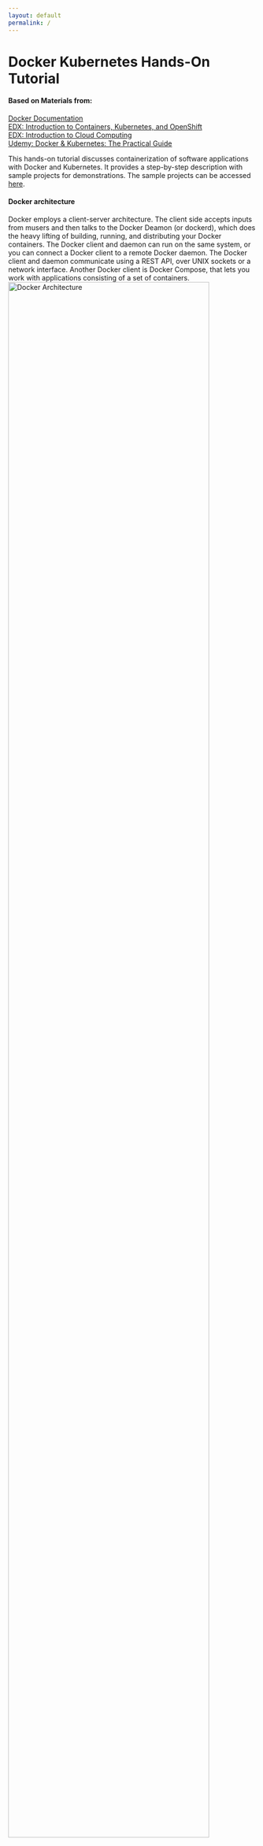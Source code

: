 ```yaml
---
layout: default
permalink: /
---
```


# Docker Kubernetes Hands-On Tutorial

#### Based on Materials from:
[Docker Documentation](https://docs.docker.com) <br> 
[EDX: Introduction to Containers, Kubernetes, and OpenShift](https://learning.edx.org/course/course-v1:IBM+CC0201EN+3T2020/home ) <br>
[EDX: Introduction to Cloud Computing](https://learning.edx.org/course/course-v1:IBM+CC0101EN+2T2021/home) <br>
[Udemy: Docker & Kubernetes: The Practical Guide](https://www.udemy.com/course/docker-kubernetes-the-practical-guide/) <br>


This hands-on tutorial discusses containerization of software applications with Docker and Kubernetes. It provides a step-by-step description with sample projects for demonstrations. The sample projects can be accessed [here](https://github.com/Hyacinth-Ali/Docker-Kubernetes-Tutorial).

<!-- This [Bootstrap](http://getbootstrap.com/) plugin allows you to generate a table of contents for any page, based on the heading elements (`<h1>`, `<h2>`, etc.). It is meant to emulate the sidebar you see on [the Bootstrap v3 documentation site](https://getbootstrap.com/docs/3.3/css/). -->

#### Docker architecture

Docker employs a client-server architecture. The client side accepts inputs from musers and then talks to the Docker Deamon (or dockerd), which does the heavy lifting of building, running, and distributing your Docker containers. The Docker client and daemon can run on the same system, or you can connect a Docker client to a remote Docker daemon. The Docker client and daemon communicate using a REST API, over UNIX sockets or a network interface. Another Docker client is Docker Compose, that lets you work with applications consisting of a set of containers.
<img src="https://user-images.githubusercontent.com/24963911/169084934-b00bff9c-8479-44cd-b3ca-7bdefc0497c3.png" alt="Docker Architecture" style="width:90%;"/>


## Section 1: The Basics
[Docker](https://docs.docker.com/get-started/overview/) is a famous container engine which allows users to create and manage containers. On the other hand, A container is a standardized independent unit or module of a software (Application code + Dependencies). Docker facilitates development, shipping, and running of software applications across different environments. 

### Docker Installation 
[Install Docker](https://docs.docker.com/get-docker/) by following the steps specific for your operating system. Also, you can [Play Around with Docker](https://labs.play-with-docker.com) in a browser.

### IDE Installation
Docker supports several IDEs. You are encouraged to use any IDE of your choice. However, for consistency, we use [Microsoft Visual Studio](https://code.visualstudio.com) throughout this tutorial.

### Download and Run Sample Project
- Clone the sample [projects](https://github.com/Hyacinth-Ali/Docker-Kubernetes-Tutorial): Navigate to the folder _getting-started-demo-app_, which contains the source code for this quick demo. Open the folder with your IDE, and you will see a very simple **Hello World** NodeJS application, as shown below. <br>

<img src="https://user-images.githubusercontent.com/24963911/169063666-b9f98e75-26fa-4bc3-98c6-09160213a550.png" alt="Getting Started Demo App" style="width:100%;"/>

- To run the application without docker; follow the steps below:
```
npm install
node app.js
```
> **npm install** downloads and then install all the depencies in the application <br>
> **node app.js** starts the server on port 3000.

- Open your web browser and then navigate to [http://localhost:3000](http://localhost:3000) to visualize the response of the server.

### Quick Dive into Docker and Container
Here, we containerize the application and then start the container.
1. Create a file at the root project and name it _Dockerfile_
1. Enter the following set of instructions in the file.

    ```js
    FROM node:14 
    WORKDIR /app
    COPY package*.json /app
    RUN npm install
    COPY . .
    EXPOSE 3000
    CMD [ "node", "app.js" ]
    ```
1. Open a terminal and then navigate to the root project.
1. Build the image, i.e., create a Docker image based on the _Dockerfile_

    ```console
    docker build -t demo-image .
    ```
1. List existing images to see the new image (demo-image)

    ```
    docker images
    ```
1. Start a Docker container based on the new image

    ```
    docker run -d -p 3000:3000 demo-image
    ```
1. Navigate to [http://localhost:3000](http://localhost:3000) in your browser or use Docker dashboard to open the running container. Also, you can list running containers with the following command.
    ```
    docker ps
    ```

### Environment Variable
Environment variable allows to run the same container based on particular but in a different modes or configurations. For example, the exposed container port can be a variable as demonstrated below.

## Section 2: The Main Building Blocks (Dockerfile, Image, and Container)
Here, we will walk through the steps to containerize a software application with emphasizes on the core building blocks: Dockerfile, Image, and Container.

#### Dockerfile
A Dockerfile is a configuration file, which can be used to create a Docker image. It comprises a set of instructions that when executed creates an image. Here, we provide a brief explanation of the instructions we used already to create an image with a _Dockerfile_

```js
FROM node:14 
```
Here we specify the base image (_node_ image, version:14). The base image provides underlying OS architecture and other packages that are required to run our application.

```js
WORKDIR /app
```
This instruction specifies the root directory for the image. Hence, all the contents of the image will stored in an _app_ folder.

```js
COPY package*.json /app
```
This instruction copies all the files with the name _package*.json_ to the root directory of image. In our example, both package.json and ackage-lock.json will be copied to oot tdirecory of the image.

```js
RUN npm install
```
This instruction installs all the dependencies that are specified in our .json file. Remember that we had to run ```npm install``` before running our application.

```js
COPY . .
```
Here, we copy all contents from the folder that contains the _Dockerfile_, i.e., the root directory of our project and it is represented as a dot. However, the _Dockerfile_ is not copied though. The second dot is the destination folder inside the image. Similarly, the dot implies that the copied contents will be stores in the root directory (or /app) of the image.

```js
EXPOSE 3000
```
This instruction simply exposes poprt 3000 so that we can reeach the application from outside the container.

```js
CMD [ "node", "app.js" ]
```
Finally, this instruction runs the containerized application.

### Image
An image contains everything required to run an application, including application code, dependencies, libraries, configuirations, and scripts. Also, an image contains other commands for running a container, e.g., ``` CMD [ "node", "app.js" ] ``` is a command to run the containerized node application. To create an image, we run the command below:

```js
docker build -t demo-image .
```
This command downloads all the required images, e.g., the node base image, if they are not yet cached locally in our system. In addition, the command executes all the instructions that are contained in _Dockerfile_ except some commands that are required to run the container, e.g., ``` CMD [ "node", "app.js" ] ```. The flag ``` -t ``` tags our image with a name (demo-image). The demo-image can then be used to refrence the image when we run containers based on the image. And finally, the ``` . ``` informs Docker to look for the _Dockerfile_ at the root directory of our project.

### Container
A container is an independent runnable instance of an image. A container is light weight, fast, portable, and platform indepenent, to name a few. We can run several containers from an image; however, they are independent and each runs in an isolation. 

```js
docker run -p 3000:3000 demo-image
```
This **docker run** command instantiates an image, i.e., it creates a new container from the **demo-image**. The ``` -p ``` maps port 3000 of the host machine to port 3000 in the container. Remember that we specify in the _Dockerfile_ that the application exposes port 3000. Note that both the host port and the container port can have different values. 

### External Images
Instead of creating our own image, we can run a container based on external image. A Docker Hub is an image registory which stores repositories of images. These images can be pulled to our local and then used to start a container. An example is demonstrated below.
 
```js
docker run -it node
```
Remember that ```docker run``` creates a new container based on an image. In this example, we using the _node_ image, which we do not have locally. As a result, Docker pulls the image from the Docker Hub and then create a new container based onn the image. The ```-it``` tells Docker expose an interactive shell from inside the node container to our local machine so that we can interact with the running container.

### Managing Images and Containers
Here are some commonly used commands to manage images and containers. You can use --help to explore all the available Docker commands. For example, docker run --help displays all the docker run command options.

- ```docker build .``` : Build a Dockerfile and create your own Image based on the file
    - ```-t <name>:<tag>``` : Assign a **name** and a **tag** to an image
- ```docker run <image-name>``` : Creates and then starts a new container based on image ***image-name** (or
use the image id)
    - ```--name <name>``` : Assign a **name** to a container. The name can be used for stopping and removing etc.
    - ```-d``` : Run the container in detached mode, i.e., output printed by the container is not visible, the command prompt / terminal does **not** wait for the container to stop
    - ```-it``` : Run the container in "interactive" mode, i.e., the container / application is then prepared to receive input via the command prompt / terminal. You can stop the container with CTRL + C when using the -it flag
    - ```--rm``` : Automatically remove the container when it's stopped
- ```docker ps``` : List all **running** containers
    - ```-a``` : List all containers, including **stopped** ones
- ```docker images``` : List all locally stored images
- ```docker rm <container-name>``` : Remove a container using the container name (you can also use the container id).
- ```docker rmi <image>``` : Remove an image by name / id
- ```docker container prune``` : Remove all stopped containers 
- ```docker image prune``` : Remove all dangling images (untagged images)
    - ```-a``` : Remove all locally stored images
- ```docker push <image>``` : Push an image to DockerHub (or another registry), the image name/tag must include the repository name/ url
- ```docker pull <image>``` : Pull (download) an image from DockerHub (or another registry), this is done automatically if you just docker run IMAGE and the image wasn't pulled before


## Section 3: Container Volumes and Bind Mounts
Docker container runs in isolation and when a container stops, all the data that are contained in the container are removed by default. [Volume](https://docs.docker.com/storage/volumes/) is a Docker built in feature, which allows us to persist our data, e.g., user account details. Volumes provide the ability to connect specific filesystem paths of the container back to the host machine. If a directory in the container is mounted, changes in that directory are also seen on the host machine. If we mount that same directory across container restarts, we’d see the same files. Typically, volumes are folders on your host machine hard drive, which are mounted (or made available or mapped) into the containers.
<img src="https://user-images.githubusercontent.com/24963911/169138298-8765e84e-c26c-440d-9dfe-7af412e3b8c6.png" alt="Docker Volumes" style="width:100%;"/>

There are two main types of Docker external storage mechanism: [Volumes](https://docs.docker.com/storage/volumes/) and [Bind Mounts](https://docs.docker.com/storage/bind-mounts/). Volumes are completely managed by Docker, while Bind Mounts are managed by us via our local machines. Docker volumes can be an anonymous or named volumes. 

1. **Anonymous Volume**: Only Docker knows the name and the location of the volume in your machine. It is specifically created for a single container. It survives after shutdown/restart of a contsiner, unless the container is removed, then the anonymous volume is gone as well. The command below creates an anonymous volume <br>
```docker run -v/app/data [OTHER OPTIONS] IMAGE``` <br>
/app/data represents the data location in the container. Anonymous volume is predominantly used to lock a memory space, e.g., node_module, from being
overriden by bind mount volume. An anonymous can be created in a _Dockerfile_, as well as in command line.

1. **Named Volume**: The volume has a name; still, only docker knows its location in your machine. The command below creates a named volume - **data** <br />
```docker run -v data:/app/data [OTHER OPTIONS] IMAGE``` <br>
Named volume is not tied to a specific container; hence, it survives shutdown/removal of a container. A named volume can be removed via CLI. It can be used to share data across containers. A named volume cannot be specified in a _Dockerfile_.

1. **Bind Mount**: This external storage binds a known directory in your local machine with another directory in the container. It is often used to bind source code with the container so that the image is not rebuilt after every change in the code. The command below creates a bind mount which connects a known directory (/app/to/code) in our local machine to a container directory (/app/code)<br />
 ```docker run -v /path/to/code:/app/code [OTHER OPTIONS] IMAGE``` <br />
Bind Mount is similar to named volume, except that its location is known to us, i.e., we can physically locate the directory in our local machine. Note that bind mount requires an absolute path on your local machine, not a relative path or use ```-v $(pwd):/app``` for macOS and ```-v "%cd%":/app``` for Windows.
 
1. **Read Only Volume**: This features ensures that container can only read from, but not write to, the path in our local machine. <br />
```docker run -v /path/to/code:/app/code ...:ro``` <br />
Volumes that need to be written have to be overriden by bind mount volume. Note that this has to be specified in the docker run, not in docker file.







## Section 4: Multi Container Applications (Networking)
So far, we have been working with single container apps. However, what if we want to add a database to our application stack, e.g., MySQL. The following question often arises - “Where will MySQL run? Install it in the same container or run it separately?” In general, each container should do one thing and do it well. Hence, it is preferred to separate the processes.

Remember that containers, by default, run in isolation and don’t know anything about other processes or containers on the same machine. So, how do we allow one container to talk to another? The answer is networking.

Here, we present three types of container communication: 
1. Containers talking to external application, e.g., an application running in the web. This type of communication doesn't require any special configuration or setup. It works as though the application is not dockerized
1. Container talking to the local machine, e.g., database running in the local machine. Here, you are required to create a network that comprises our dockerized application and the dockerized database process. This, however, requires a simple change in your url that conects to the database, ```localhost``` -> ```host.docker.internal```. Docker understands the command ```host.docker.internal```, which it translates to the IP address of your host machine.
1. Container talking to another container, e.g., database running in a container. Containers can communicte between each with IP address or via a network with the name of the container.

 App container can communicate with other container, e.g., mongodb, with the ip address of the mongodb container. The IP address can be gotten with docker container inspect mongodb where mongodb is the name of the mongodb container. The inspect command prints several details including the IP address. This IP Address can be plugged in the url that is used to connect to the data base.

Containers can also communicate between one another with network. Docker creates network as follows:
docker network create <name> Then use the name while running the container as --network network-name

### Container Networking
[Docker Network](https://docs.docker.com/network/) allows containers to communicate between each other and IPs are automatically resolved. The command below creates a network <br>
```docker network create my_network```
This is also called [user defined bridge network](https://docs.docker.com/network/bridge/)
You can specify the subnet, the IP address range, the gateway, and other options. See the docker network create reference or the output of ```docker network create --help``` for details.

Use the ```docker network rm``` command to remove a user-defined bridge network. If containers are currently connected to the network, disconnect them first. <br>
```docker network rm my_network```

To disconnect a running container from a user-defined bridge network, use the ```docker network disconnect``` command. The following command disconnects the my-demo container from the my-network network.

 docker network disconnect my-network my-demo

Unlike volumes, Docker requires to create a network before it can be used. ```docker network ls``` lists all the existing network in your local machine. With a network created, a container can be run based as a part of the network. Containers that are part of the network can communicate with just the name of the container.
```docker run --network my_network image_name ...```
Recall that you need to edit your database url, e.g., ```localhost``` -> ```container_name```

### Docker Compose
[Docker Compose](https://docs.docker.com/compose/) is a tool for defining and running multi-container Docker applications. With Compose, you use a YAML file to configure your application’s services. Then, with a single command, you create and start all the services from your configuration, instead of running several Docker commands with CLI. 

#### Why Docker Compose?
Consider this made-up example below: <br>
```
docker network create shop
docker build -t shop-node .
docker run -v logs:/app/logs --network shop --name shope-web shop-node
docker build -t shop-database
docker run -v data:/data/db --network shop --name shop-db shop-database
```
This simple example requires a lot commands to execute to run all containers required by this application. Often, you run these commands whenever you change something in your code or
you need to bring up your containers again for some other reason. Running these commands may be daunting because you have to memorize and making changes in CLI ius not flexible like conventional text editors.

With Docker Compose, this gets much easier. You can put your container configuration into a docker-compose.yaml file and then use just one command to bring up the entire environment: docker-compose up .

Using Compose is basically a three-step process:

1. Define your app’s environment with a Dockerfile so it can be reproduced anywhere.

2. Define the services that make up your app in docker-compose.yml so they can be run together in an isolated environment.

3. Run docker compose up and the Docker compose command starts and runs your entire app. You can alternatively run docker-compose up using the docker-compose binary.

A docker-compose.yml looks like this: <br>

```
version: "3.8" # version of the Docker Compose spec which is being used
services: # "Services" are in the end the Containers that your app needs
  web:
    build: . # Directory of the Dockerfile 
    ports: # Define port mappings
      - '80:80'
    volumes: # Define any required volumes / bind mounts
      - logs:/app/logs # named volume
      - ./backend:/app # bind mount
      - /app/node_modules # anonymous volume
    environment:
      - MONGODB_USERNAME=ali
      - MONGODB_PASSWORD=secret
    mongodb:
    image: 'mongo' # THe image URL
    volumes:
      - data:/data/db
    environment:
      - MONGO_INITDB_ROOT_USERNAME=ali
      - MONGO_INITDB_ROOT_PASSWORD=secret
# SPecify all the named volumes here
volumes:
  logs:
  ```

  version: "3.8" # version of the Docker Compose spec which is being used

services: # "Services" are in the end the Containers that your app needs

  backend:
    build: . # Directory of the Dockerfile, in this case, current directory
    ports:
      - '80:80' # Define port mappings
    volumes: # Define any required volumes / bind mounts
      - logs:/app/logs # named volume
      - ./backend:/app # bind mount
      - /app/node_modules # anonymous volume
    environment:
      - MONGODB_USERNAME=ali
      - MONGODB_PASSWORD=secret

  mongodb:
    image: 'mongo'
    volumes:
      - data:/data/db
    environment:
      - MONGO_INITDB_ROOT_USERNAME=ali
      - MONGO_INITDB_ROOT_PASSWORD=secret

# SPecify all the named volumes here
volumes:
  logs:



You can conveniently edit this file at any time and you just have a short, simple command which you can use to bring up your Containers:
```
docker-compose up
```
#### Docker Compose Key Commands
There are two key commands:
- **docker-compose up** : Start all containers / services mentioned in the Docker Compose file
    - -d : Start in detached mode
    - --build : Force Docker Compose to re-evaluate / rebuild all images (otherwise, it onlydoes that if an image is missing)
- **docker-compose down** : Stop and remove all containers / services
    - -v : Remove all Volumes used for the Containers - otherwise they stay around, even if the Containers are removed


Of course, there are more commands. You'll see more commands in other course sections (e.g.
the "Utility Containers" and "Laravel Demo" sections) but you can of course also already dive
into the official [command reference](https://docs.docker.com/compose/reference/)


